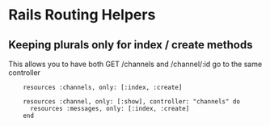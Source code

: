 # Rails Routing Helpers

## Keeping plurals only for index / create methods

This allows you to have both GET /channels and /channel/:id go to the same controller

```
    resources :channels, only: [:index, :create]

    resources :channel, only: [:show], controller: "channels" do
      resources :messages, only: [:index, :create]
    end

```